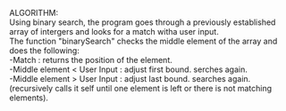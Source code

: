 
 ALGORITHM:  
  Using binary search, the program goes through a previously established array of intergers and looks for a match witha user input.  
  The function "binarySearch" checks the middle element of the array and does the following:  
      -Match :  returns the position of the element.  
      -Middle element < User Input :  adjust first bound. serches again.  
      -Middle element > User Input :  adjust last bound. searches again.  
      (recursively calls it self until one element is left or there is not matching elements). 
